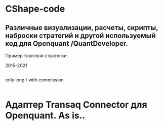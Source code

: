 # CShape-code


## Различные визуализации, расчеты, скрипты, наброски стратегий и другой используемый код для Openquant /QuantDeveloper.


Пример торговой стратегии:

2015-2021

<img src="https://raw.githubusercontent.com/Ragve-hub/scribble/gh-pages/images/seasonal1_ch2.png" alt="">

only long / with commission

<img src="https://raw.githubusercontent.com/Ragve-hub/scribble/gh-pages/images/seasonal1_p2.png" alt="">

# Адаптер Transaq Connector для Openquant. As is..
